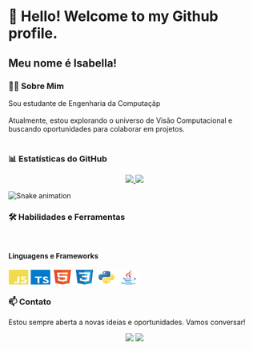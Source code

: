 # 👋 Hello! Welcome to my Github profile.
## Meu nome é Isabella!

### 👨‍💻 Sobre Mim

<p>
  Sou estudante de Engenharia da Computaçãp
  <br><br>
  Atualmente, estou explorando o universo de Visão Computacional e buscando oportunidades para colaborar em projetos.
  <br><br>
</p>

### 📊 Estatísticas do GitHub

<div align="center">
  <a href="https://github.com/Isabella-Costa">
    <img height="150em" src="https://github-readme-stats.vercel.app/api?username=Isabella-Costa&show_icons=true&theme=dracula&include_all_commits=true&count_private=true"/>
    <img height="150em" src="https://github-readme-stats.vercel.app/api/top-langs/?username=Isabella-Costa&layout=compact&langs_count=7&theme=dracula"/>
  </a>
</div>

![Snake animation](https://github.com/Isabella-Costa/Isabella-Costa/blob/output/github-contribution-grid-snake.svg)

### 🛠️ Habilidades e Ferramentas
<div style="display: inline_block"><br>
  <h4>Linguagens e Frameworks</h4>
  <img align="center" alt="JS" height="30" width="40" src="https://raw.githubusercontent.com/devicons/devicon/master/icons/javascript/javascript-plain.svg">
  <img align="center" alt="TS" height="30" width="40" src="https://raw.githubusercontent.com/devicons/devicon/master/icons/typescript/typescript-plain.svg">
  <img align="center" alt="HTML" height="30" width="40" src="https://raw.githubusercontent.com/devicons/devicon/master/icons/html5/html5-original.svg">
  <img align="center" alt="CSS" height="30" width="40" src="https://raw.githubusercontent.com/devicons/devicon/master/icons/css3/css3-original.svg">
  <img align="center" alt="Python" height="30" width="40" src="https://raw.githubusercontent.com/devicons/devicon/master/icons/python/python-original.svg">
  <img align="center" alt="Java" height="30" width="40" src="https://raw.githubusercontent.com/devicons/devicon/master/icons/java/java-original.svg">
</div>


### 📫 Contato
<p>
  Estou sempre aberta a novas ideias e oportunidades. Vamos conversar!
</p>

<div align="center">
  <a href="mailto:ivgc@poli.br"><img src="https://img.shields.io/badge/Gmail-D14836?style=for-the-badge&logo=gmail&logoColor=white" /></a>
  <a href="https://www.linkedin.com/in/isabella-costa2003" target="_blank"><img src="https://img.shields.io/badge/LinkedIn-0077B5?style=for-the-badge&logo=linkedin&logoColor=white" /></a>
</div>
